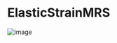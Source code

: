 # ElasticStrainMRS
![image](https://user-images.githubusercontent.com/97158770/211297173-e67e6f75-b260-4365-aed3-c78b9e43d12d.png)
